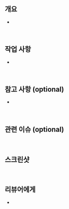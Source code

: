 ## 개요

- 

<br>

## 작업 사항

- 

<br>

## 참고 사항 (optional)

- 

<br>

## 관련 이슈 (optional)

<br>

## 스크린샷

<br>

## 리뷰어에게

- 

<br>
